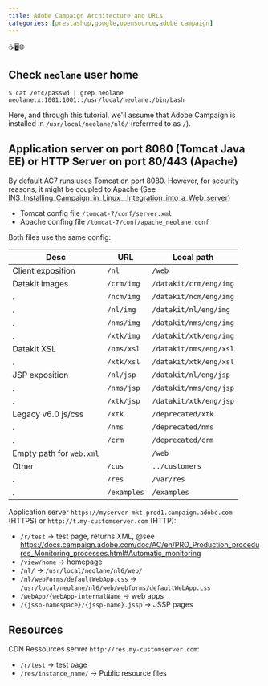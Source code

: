 ```yaml
---
title: Adobe Campaign Architecture and URLs
categories: [prestashop,google,opensource,adobe campaign]
---
```


<p class="text-center">☕🖥️🌐</p>

<!--more-->

## Check `neolane` user home

```console
$ cat /etc/passwd | grep neolane
neolane:x:1001:1001::/usr/local/neolane:/bin/bash
```

Here, and through this tutorial, we'll assume that Adobe Campaign is installed in `/usr/local/neolane/nl6/` (referrred to as `/`).

## Application server on port 8080 (Tomcat Java EE) or HTTP Server on port 80/443 (Apache)
By default AC7 runs uses Tomcat on port 8080. However, for security reasons, it might be coupled to Apache (See [INS_Installing_Campaign_in_Linux__Integration_into_a_Web_server](https://docs.campaign.adobe.com/doc/AC/en/INS_Installing_Campaign_in_Linux__Integration_into_a_Web_server.html))
- Tomcat config file `/tomcat-7/conf/server.xml`
- Apache confing file `/tomcat-7/conf/apache_neolane.conf`

Both files use the same config:

Desc | URL | Local path
--- | --- | ---
Client exposition | `/nl` | `/web`
Datakit images | `/crm/img` | `/datakit/crm/eng/img`
. | `/ncm/img` | `/datakit/ncm/eng/img`
. | `/nl/img` | `/datakit/nl/eng/img`
. | `/nms/img` | `/datakit/nms/eng/img`
. | `/xtk/img` | `/datakit/xtk/eng/img`
Datakit XSL | `/nms/xsl` | `/datakit/nms/eng/xsl`
. | `/xtk/xsl` | `/datakit/xtk/eng/xsl`
JSP exposition | `/nl/jsp` | `/datakit/nl/eng/jsp`
. | `/nms/jsp` | `/datakit/nms/eng/jsp`
. | `/xtk/jsp` | `/datakit/xtk/eng/jsp`
Legacy v6.0 js/css | `/xtk` | `/deprecated/xtk`
. | `/nms` | `/deprecated/nms`
. | `/crm` | `/deprecated/crm`
Empty path for `web.xml` | ` ` | `/web`
Other | `/cus` | `../customers`
. | `/res` | `/var/res`
. | `/examples` | `/examples`

Application server `https://myserver-mkt-prod1.campaign.adobe.com` (HTTPS) or `http://t.my-customserver.com` (HTTP):
- `/r/test` -> test page, returns XML, @see https://docs.campaign.adobe.com/doc/AC/en/PRO_Production_procedures_Monitoring_processes.html#Automatic_monitoring
- `/view/home` -> homepage
- `/nl/` -> `/usr/local/neolane/nl6/web/`
- `/nl/webForms/defaultWebApp.css` -> `/usr/local/neolane/nl6/web/webforms/defaultWebApp.css`
- `/webApp/{webApp-internalName` -> web apps
- `/{jssp-namespace}/{jssp-name}.jssp` -> JSSP pages

## Resources
CDN Ressources server `http://res.my-customserver.com`:
- `/r/test` -> test page
- `/res/instance_name/` -> Public resource files
